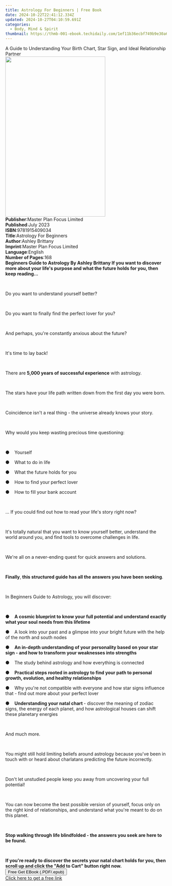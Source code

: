 ```yaml
---
title: Astrology For Beginners | Free Book
date: 2024-10-22T22:41:12.334Z
updated: 2024-10-27T04:10:59.691Z
categories:
  - Body, Mind & Spirit
thumbnail: https://thmb-001-ebook.techidaily.com/1ef11b36ecbf749b9e30a67126d092292b024858e60d3e833ee75ed1c91875d8.jpg
---
```

<main id="book-container">
  <div class="flex flex-col">
    <div class="book-brief flex-1 py-6 px-4 sm:p-6 md:py-10 md:px-8">
      <!-- brief-->
      <div class="book-brief-main">
        A Guide to Understanding Your Birth Chart, Star Sign, and Ideal
        Relationship Partner
      </div>
    </div>
    <div
      class="book-meta-info flex-1 grid gap-4 col-start-1 col-end-3 row-start-1 sm:mb-6 sm:grid-cols-4 lg:gap-6 lg:col-start-2 lg:row-end-6 lg:row-span-6 lg:mb-0"
    >
      <div
        class="book-meta-info-left place-content-center mt-4 p-4 text-sm leading-6 col-start-2 col-span-2 dark:text-slate-400"
      >
        <img
          class="w-full h-500 object-cover rounded-lg sm:h-255 sm:col-span-2 lg:col-span-full"
          src="https://img-001-ebook.techidaily.com/588904729cf1c9ac3ab6c05392011c845d964b6b2ff027cfcda62509b2f8742f.jpg"
          alt=""
          width="312"
          height="500"
        />
      </div>
      <div
        class="book-meta-info-right mt-2 col-start-1 row-start-2 col-span-3 self-center"
      >
        <!-- meta data  -->
        <div class="flex flex-col px-4 md:px-8">
          <div class="flex-1">
            <strong>Publisher</strong>:<span class="px-2"
              >Master Plan Focus Limited</span
            >
          </div>
          <div class="flex-1">
            <strong>Published</strong>:<span class="px-2">July 2023</span>
          </div>
          <div class="flex-1">
            <strong>ISBN</strong>:<span class="px-2">9781915409034</span>
          </div>
          <div class="flex-1">
            <strong>Title</strong>:<span class="px-2"
              >Astrology For Beginners</span
            >
          </div>
          <div class="flex-1">
            <strong>Author</strong>:<span class="px-2">Ashley Brittany</span>
          </div>
          <div class="flex-1">
            <strong>Imprint</strong>:<span class="px-2"
              >Master Plan Focus Limited</span
            >
          </div>
          <div class="flex-1">
            <strong>Language</strong>:<span class="px-2">English</span>
          </div>
          <div class="flex-1">
            <strong>Number of Pages</strong>:<span class="px-2">168</span>
          </div>
        </div>
      </div>
    </div>
    <div class="book-description flex-1 py-6 px-4 sm:p-6 md:py-10 md:px-8">
      <div class="book-description-main">
        <div accordion-content="" id="description">
          <strong>Beginners Guide to Astrology</strong><strong>&nbsp;</strong
          ><strong>By Ashley Brittany</strong><strong>&nbsp;</strong
          ><strong
            >If you want to discover more about your life's purpose and what the
            future holds for you, then keep reading...
          </strong>
          <p>&nbsp;</p>
          <p>Do you want to understand yourself better?</p>
          <p>&nbsp;</p>
          <p>Do you want to finally find the perfect lover for you?</p>
          <p>&nbsp;</p>
          <p>And perhaps, you're constantly anxious about the future?</p>
          <p>&nbsp;</p>
          <p>It's time to lay back!</p>
          <p>&nbsp;</p>
          <p>
            There are<strong> 5,000 years of successful experience</strong> with
            astrology.
          </p>
          <p>&nbsp;</p>
          <p>
            The stars have your life path written down from the first day you
            were born.
          </p>
          <p>&nbsp;</p>
          <p>
            Coincidence isn't a real thing - the universe already knows your
            story.
          </p>
          <p>&nbsp;</p>
          <p>Why would you keep wasting precious time questioning:</p>
          <p>&nbsp;</p>
          <p>●&nbsp;&nbsp;&nbsp;&nbsp;Yourself</p>
          <p>●&nbsp;&nbsp;&nbsp;&nbsp;What to do in life</p>
          <p>●&nbsp;&nbsp;&nbsp;&nbsp;What the future holds for you</p>
          <p>●&nbsp;&nbsp;&nbsp;&nbsp;How to find your perfect lover</p>
          <p>●&nbsp;&nbsp;&nbsp;&nbsp;How to fill your bank account</p>
          <p>&nbsp;</p>
          <p>
            ... If you could find out how to read your life's story right now?
          </p>
          <p>&nbsp;</p>
          <p>
            It's totally natural that you want to know yourself better,
            understand the world around you, and find tools to overcome
            challenges in life.
          </p>
          <p>&nbsp;</p>
          <p>
            We're all on a never-ending quest for quick answers and solutions.
          </p>
          <p>&nbsp;</p>
          <p>
            <strong>Finally</strong>,<strong>
              this structured guide has all the answers you have been
              seeking</strong
            >.
          </p>
          <p>&nbsp;</p>
          <p>In Beginners Guide to Astrology, you will discover:</p>
          <p>&nbsp;</p>
          <p>
            ●&nbsp;&nbsp;&nbsp;&nbsp;<strong
              >A cosmic blueprint to know your full potential and understand
              exactly what your soul needs from this lifetime</strong
            >
          </p>
          <p>
            ●&nbsp;&nbsp;&nbsp;&nbsp;A look into your past and a glimpse into
            your bright future with the help of the north and south nodes
          </p>
          <p>
            ●&nbsp;&nbsp;&nbsp;&nbsp;<strong
              >An in-depth understanding of your personality based on your star
              sign - and how to transform your weaknesses into strengths</strong
            >
          </p>
          <p>
            ●&nbsp;&nbsp;&nbsp;&nbsp;The study behind astrology and how
            everything is connected
          </p>
          <p>
            ●&nbsp;&nbsp;&nbsp;&nbsp;<strong
              >Practical steps rooted in astrology to find your path to personal
              growth, evolution, and healthy relationships</strong
            >
          </p>
          <p>
            ●&nbsp;&nbsp;&nbsp;&nbsp;Why you're not compatible with everyone and
            how star signs influence that - find out more about your perfect
            lover
          </p>
          <p>
            ●&nbsp;&nbsp;&nbsp;&nbsp;<strong
              >Understanding your natal chart </strong
            >- discover the meaning of zodiac signs, the energy of each planet,
            and how astrological houses can shift these planetary energies
          </p>
          <p>&nbsp;</p>
          <p>And much more.</p>
          <p>&nbsp;</p>
          <p>
            You might still hold limiting beliefs around astrology because
            you've been in touch with or heard about charlatans predicting the
            future incorrectly.
          </p>
          <p>&nbsp;</p>
          <p>
            Don't let unstudied people keep you away from uncovering your full
            potential!
          </p>
          <p>&nbsp;</p>
          <p>
            You can now become the best possible version of yourself, focus only
            on the right kind of relationships, and understand what you're meant
            to do on this planet.
          </p>
          <p>&nbsp;</p>
          <p>
            <strong
              >Stop walking through life blindfolded - the answers you seek are
              here to be found.</strong
            >
          </p>
          <p><br /></p>
          <strong
            >If you're ready to discover the secrets your natal chart holds for
            you, then scroll up and click the "Add to Cart" button right
            now.</strong
          >
        </div>
        <div class="accordion-fader"></div>
      </div>
    </div>
    <div class="book-excerpts flex-1 py-6 px-4 sm:p-6 md:py-10 md:px-8"></div>
    <div
      class="book-about-author flex-1 py-6 px-4 sm:p-6 md:py-10 md:px-8"
    ></div>
    <div class="book-free-get flex-1 py-6 px-4 sm:p-6 md:py-10 md:px-8">
      <button
        id="btn-free-get"
        class="bg-blue-500 hover:bg-blue-700 text-white font-bold py-2 px-4 rounded"
      >
        Free Get EBook (.PDF/.epub)
      </button>
      <div id="countdown-display" class="px-2 text-lg mt-2"></div>
      <a
        id="free-link"
        class="hidden bg-blue-500 hover:bg-blue-700 text-white font-bold py-2 px-4 rounded"
        href="https://www.ebooks.com/en-us/book/210877452/astrology-for-beginners/ashley-brittany/"
        target="_blank"
        >Click here to get a free link</a
      >
    </div>
    <script>
      let countdownTime = 0;
      let countdownInterval = null;
      document
        .getElementById('btn-free-get')
        .addEventListener('click', startCountdown);
      function startCountdown() {
        countdownTime = new Date().getTime() + 60000 * 3;
        countdownInterval = setInterval(updateCountdown, 1000);
        document.getElementById('btn-free-get').disabled = true;
        document
          .getElementById('btn-free-get')
          .classList.add('bg-gray-500', 'cursor-not-allowed');
      }
      function updateCountdown() {
        let currentTime = new Date().getTime();
        let timeLeft = countdownTime - currentTime;
        let secondsLeft = Math.floor(timeLeft / 1000);
        document.getElementById('countdown-display').innerHTML =
          `Remaining time: ${secondsLeft} seconds.`;
        if (secondsLeft <= 0) {
          clearInterval(countdownInterval);
          document.getElementById('btn-free-get').classList.add('hidden');
          document.getElementById('free-link').classList.remove('hidden');
          document.getElementById('countdown-display').innerHTML = '';
        }
      }
    </script>
  </div>
</main>

<ins class="adsbygoogle"
      style="display:block"
      data-ad-client="ca-pub-7571918770474297"
      data-ad-slot="8358498916"
      data-ad-format="auto"
      data-full-width-responsive="true"></ins>
    